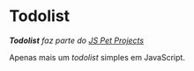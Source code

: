 # Todolist

***Todolist** faz parte do [JS Pet Projects](https://github.com/ricardospalves/js-pet-projects)*

Apenas mais um *todolist* simples em JavaScript.